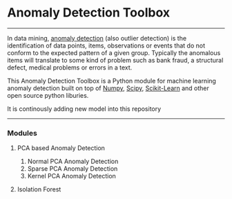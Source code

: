# Anomaly Detection Toolbox
___________________________

In data mining, [anomaly detection](https://en.wikipedia.org/wiki/Anomaly_detection) (also outlier detection) is the identification of data points, items, observations or events that do not conform to the expected pattern of a given group. Typically the anomalous items will translate to some kind of problem such as bank fraud, a structural defect, medical problems or errors in a text.

This Anomaly Detection Toolbox is a Python module for machine learning anomaly detection built on top of [Numpy](https://www.numpy.org/), [Scipy](https://www.scipy.org/scipylib/index.html), [Scikit-Learn](https://scikit-learn.org/stable/) and other open source python liburies. 

It is continously adding new model into this repository
_______________________________________

### Modules
1. PCA based Anomaly Detection
    1. Normal PCA Anomaly Detection
    2. Sparse PCA Anomaly Detection
    3. Kernel PCA Anomaly Detection

2. Isolation Forest
